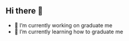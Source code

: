 ## Hi there 👋

<!--
**drosex2/drosex2** is a ✨ _special_ ✨ repository because its `README.md` (this file) appears on your GitHub profile.

Here are some ideas to get you started:
-->
- 🔭 I’m currently working on graduate me  
- 🌱 I’m currently learning how to graduate me


